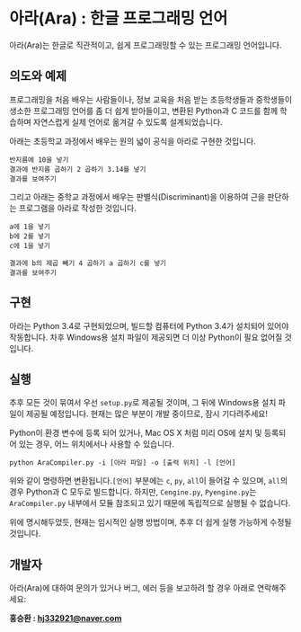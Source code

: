# 아라(Ara) : 한글 프로그래밍 언어
아라(Ara)는 한글로 직관적이고, 쉽게 프로그래밍할 수 있는 프로그래밍 언어입니다.

## 의도와 예제
프로그래밍을 처음 배우는 사람들이나, 정보 교육을 처음 받는 초등학생들과 중학생들이 생소한 프로그래밍 언어를 좀 더 쉽게 
받아들이고, 변환된 Python과 C 코드를 함께 학습하며 자연스럽게 실제 언어로 옮겨갈 수 있도록 설계되었습니다.

아래는 초등학교 과정에서 배우는 원의 넓이 공식을 아라로 구현한 것입니다.
```
반지름에 10을 넣기
결과에 반지름 곱하기 2 곱하기 3.14를 넣기
결과를 보여주기
```

그리고 아래는 중학교 과정에서 배우는 판별식(Discriminant)을 이용하여 근을 판단하는 프로그램을 아라로 작성한 것입니다.
```
a에 1을 넣기
b에 2를 넣기
c에 1을 넣기

결과에 b의 제곱 빼기 4 곱하기 a 곱하기 c를 넣기
결과를 보여주기
```

## 구현
아라는 Python 3.4로 구현되었으며, 빌드할 컴퓨터에 Python 3.4가 설치되어 있어야 작동합니다. 차후 Windows용 설치 파일이 제공되면 
더 이상 Python이 필요 없어질 것입니다.

## 실행
추후 모든 것이 묶여서 우선 `setup.py`로 제공될 것이며, 그 뒤에 Windows용 설치 파일이 제공될 예정입니다.
현재는 많은 부분이 개발 중이므로, 잠시 기다려주세요!

Python이 환경 변수에 등록 되어 있거나, Mac OS X 처럼 미리 OS에 설치 및 등록되어 있는 경우, 어느 위치에서나 사용할 수 있습니다.
```
python AraCompiler.py -i [아라 파일] -o [출력 위치] -l [언어]
```
위와 같이 명령하면 변환됩니다.`[언어]` 부분에는 `c`, `py`, `all`이 들어갈 수 있으며, `all`의 경우 Python과 C 모두로 빌드합니다.
하지만, `Cengine.py`, `Pyengine.py`는 `AraCompiler.py` 내부에서 모듈 참조되고 있기 때문에 독립적으로 실행될 수 없습니다.

위에 명시해두었듯, 현재는 임시적인 실행 방법이며, 추후 더 쉽게 실행 가능하게 수정될 것입니다.
## 개발자
아라(Ara)에 대하여 문의가 있거나 버그, 에러 등을 보고하려 할 경우 아래로 연락해주세요:

**홍승환 : [hj332921@naver.com](mailto:hj332921@naver.com)**

